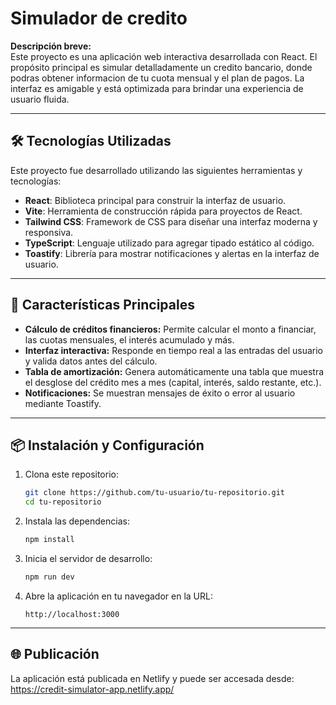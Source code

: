 # Simulador de credito

**Descripción breve:**  
Este proyecto es una aplicación web interactiva desarrollada con React. El propósito principal es simular detalladamente un credito bancario, donde podras obtener informacion de tu cuota mensual y el plan de pagos. La interfaz es amigable y está optimizada para brindar una experiencia de usuario fluida.

---

## 🛠️ Tecnologías Utilizadas

Este proyecto fue desarrollado utilizando las siguientes herramientas y tecnologías:

- **React**: Biblioteca principal para construir la interfaz de usuario.  
- **Vite**: Herramienta de construcción rápida para proyectos de React.  
- **Tailwind CSS**: Framework de CSS para diseñar una interfaz moderna y responsiva.  
- **TypeScript**: Lenguaje utilizado para agregar tipado estático al código.  
- **Toastify**: Librería para mostrar notificaciones y alertas en la interfaz de usuario.

---

## 🚀 Características Principales

- **Cálculo de créditos financieros:** Permite calcular el monto a financiar, las cuotas mensuales, el interés acumulado y más.  
- **Interfaz interactiva:** Responde en tiempo real a las entradas del usuario y valida datos antes del cálculo.  
- **Tabla de amortización:** Genera automáticamente una tabla que muestra el desglose del crédito mes a mes (capital, interés, saldo restante, etc.).  
- **Notificaciones:** Se muestran mensajes de éxito o error al usuario mediante Toastify.  

---

## 📦 Instalación y Configuración

1. Clona este repositorio:  
   ```bash
   git clone https://github.com/tu-usuario/tu-repositorio.git
   cd tu-repositorio
   ```

2. Instala las dependencias:  
   ```bash
   npm install
   ```

3. Inicia el servidor de desarrollo:  
   ```bash
   npm run dev
   ```

4. Abre la aplicación en tu navegador en la URL:  
   ```
   http://localhost:3000
   ```

---

## 🌐 Publicación

La aplicación está publicada en Netlify y puede ser accesada desde:  
https://credit-simulator-app.netlify.app/
